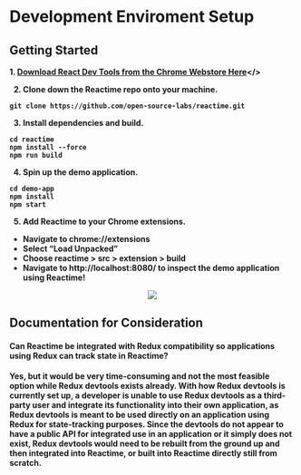 <div>
<h1>Development Enviroment Setup</h1>

<h2>Getting Started</h2>

<b>1. <a href="https://chrome.google.com/webstore/detail/react-developer-tools/fmkadmapgofadopljbjfkapdkoienihi?hl=en">Download React Dev Tools from the Chrome Webstore Here</a></>

2. Clone down the Reactime repo onto your machine.

```
git clone https://github.com/open-source-labs/reactime.git
```

3. Install dependencies and build.

```
cd reactime
npm install --force
npm run build
```

4. Spin up the demo application.

```
cd demo-app
npm install
npm start
```

5. Add Reactime to your Chrome extensions.

-   Navigate to chrome://extensions
-   Select “Load Unpacked”
-   Choose reactime > src > extension > build
-   Navigate to http://localhost:8080/ to inspect the demo application using Reactime!
    <br>

<p align="center">
  <img src="./assets/reactime-dev-setup.gif" />
</p>

<h2>Documentation for Consideration</h2>
<h4>Can Reactime be integrated with Redux compatibility so applications using Redux can track state in Reactime?</h4>
Yes, but it would be very time-consuming and not the most feasible option while Redux devtools exists already. With how Redux devtools is currently set up, a developer is unable to use Redux devtools as a third-party user and integrate its functionality into their own application, as Redux devtools is meant to be used directly on an application using Redux for state-tracking purposes. Since the devtools do not appear to have a public API for integrated use in an application or it simply does not exist, Redux devtools would need to be rebuilt from the ground up and then integrated into Reactime, or built into Reactime directly still from scratch.
